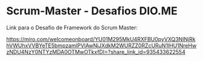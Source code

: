 # Scrum-Master - Desafios DIO.ME

Link para o Desafio de Framework do Scrum Master:

https://miro.com/welcomeonboard/YU01M295MkU4RXFBU0pyVXQ3NlNjRkhVWUhxVVBYeTE5bmpzamlPVlAwNjJXdkM2WURZZ0RZcURuN1lHU1NreHwzNDU4NzY0NTYzMDA0OTMwOTkxfDI=?share_link_id=935433622554

